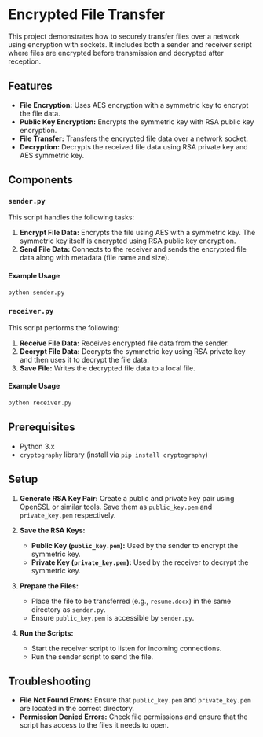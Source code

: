 # Encrypted File Transfer

This project demonstrates how to securely transfer files over a network using encryption with sockets. It includes both a sender and receiver script where files are encrypted before transmission and decrypted after reception.

## Features

- **File Encryption:** Uses AES encryption with a symmetric key to encrypt the file data.
- **Public Key Encryption:** Encrypts the symmetric key with RSA public key encryption.
- **File Transfer:** Transfers the encrypted file data over a network socket.
- **Decryption:** Decrypts the received file data using RSA private key and AES symmetric key.

## Components

### `sender.py`

This script handles the following tasks:
1. **Encrypt File Data:** Encrypts the file using AES with a symmetric key. The symmetric key itself is encrypted using RSA public key encryption.
2. **Send File Data:** Connects to the receiver and sends the encrypted file data along with metadata (file name and size).

#### Example Usage
```bash
python sender.py
```

### `receiver.py`

This script performs the following:
1. **Receive File Data:** Receives encrypted file data from the sender.
2. **Decrypt File Data:** Decrypts the symmetric key using RSA private key and then uses it to decrypt the file data.
3. **Save File:** Writes the decrypted file data to a local file.

#### Example Usage
```bash
python receiver.py
```

## Prerequisites

- Python 3.x
- `cryptography` library (install via `pip install cryptography`)

## Setup

1. **Generate RSA Key Pair:** Create a public and private key pair using OpenSSL or similar tools. Save them as `public_key.pem` and `private_key.pem` respectively.

2. **Save the RSA Keys:**
   - **Public Key (`public_key.pem`):** Used by the sender to encrypt the symmetric key.
   - **Private Key (`private_key.pem`):** Used by the receiver to decrypt the symmetric key.

3. **Prepare the Files:**
   - Place the file to be transferred (e.g., `resume.docx`) in the same directory as `sender.py`.
   - Ensure `public_key.pem` is accessible by `sender.py`.

4. **Run the Scripts:**
   - Start the receiver script to listen for incoming connections.
   - Run the sender script to send the file.

## Troubleshooting

- **File Not Found Errors:** Ensure that `public_key.pem` and `private_key.pem` are located in the correct directory.
- **Permission Denied Errors:** Check file permissions and ensure that the script has access to the files it needs to open.
